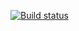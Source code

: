 [![Build status](https://ci.appveyor.com/api/projects/status/ft9y6lcl8q2lbhg4?svg=true)](https://ci.appveyor.com/project/AlexanderSheremet/js-diplom)
